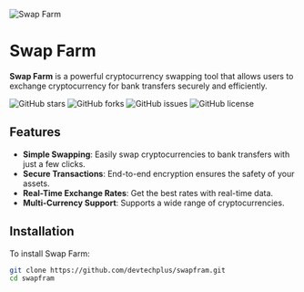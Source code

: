 ![Swap Farm](https://github.com/devtechplus/swapfram/assets/header.png)

# Swap Farm

**Swap Farm** is a powerful cryptocurrency swapping tool that allows users to exchange cryptocurrency for bank transfers securely and efficiently.

![GitHub stars](https://img.shields.io/github/stars/devtechplus/swapfram)
![GitHub forks](https://img.shields.io/github/forks/devtechplus/swapfram)
![GitHub issues](https://img.shields.io/github/issues/devtechplus/swapfram)
![GitHub license](https://img.shields.io/github/license/devtechplus/swapfram)

## Features

- **Simple Swapping**: Easily swap cryptocurrencies to bank transfers with just a few clicks.
- **Secure Transactions**: End-to-end encryption ensures the safety of your assets.
- **Real-Time Exchange Rates**: Get the best rates with real-time data.
- **Multi-Currency Support**: Supports a wide range of cryptocurrencies.

## Installation

To install Swap Farm:

```bash
git clone https://github.com/devtechplus/swapfram.git
cd swapfram
